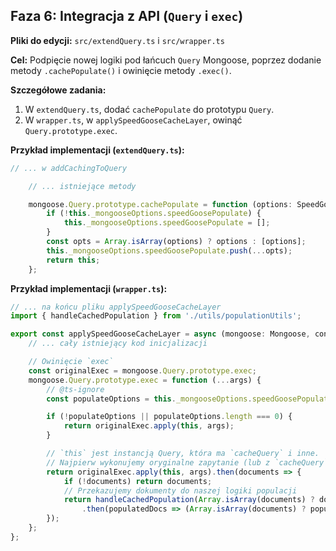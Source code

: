 
## Faza 6: Integracja z API (`Query` i `exec`)

**Pliki do edycji:** `src/extendQuery.ts` i `src/wrapper.ts`

**Cel:** Podpięcie nowej logiki pod łańcuch `Query` Mongoose, poprzez dodanie metody `.cachePopulate()` i owinięcie metody `.exec()`.

**Szczegółowe zadania:**

1.  W `extendQuery.ts`, dodać `cachePopulate` do prototypu `Query`.
2.  W `wrapper.ts`, w `applySpeedGooseCacheLayer`, owinąć `Query.prototype.exec`.

**Przykład implementacji (`extendQuery.ts`):**

```typescript
// ... w addCachingToQuery

    // ... istniejące metody

    mongoose.Query.prototype.cachePopulate = function (options: SpeedGoosePopulateOptions | SpeedGoosePopulateOptions[]): this {
        if (!this._mongooseOptions.speedGoosePopulate) {
            this._mongooseOptions.speedGoosePopulate = [];
        }
        const opts = Array.isArray(options) ? options : [options];
        this._mongooseOptions.speedGoosePopulate.push(...opts);
        return this;
    };
```

**Przykład implementacji (`wrapper.ts`):**

```typescript
// ... na końcu pliku applySpeedGooseCacheLayer
import { handleCachedPopulation } from './utils/populationUtils';

export const applySpeedGooseCacheLayer = async (mongoose: Mongoose, config: SpeedGooseConfig): Promise<void> => {
    // ... cały istniejący kod inicjalizacji

    // Owinięcie `exec`
    const originalExec = mongoose.Query.prototype.exec;
    mongoose.Query.prototype.exec = function (...args) {
        // @ts-ignore
        const populateOptions = this._mongooseOptions.speedGoosePopulate;

        if (!populateOptions || populateOptions.length === 0) {
            return originalExec.apply(this, args);
        }

        // `this` jest instancją Query, która ma `cacheQuery` i inne.
        // Najpierw wykonujemy oryginalne zapytanie (lub z `cacheQuery`)
        return originalExec.apply(this, args).then(documents => {
            if (!documents) return documents;
            // Przekazujemy dokumenty do naszej logiki populacji
            return handleCachedPopulation(Array.isArray(documents) ? documents : [documents], populateOptions)
                .then(populatedDocs => (Array.isArray(documents) ? populatedDocs : populatedDocs[0]));
        });
    };
};
```
